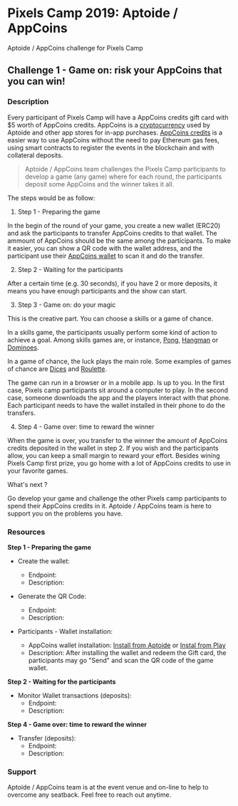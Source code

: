 # Pixels Camp 2019: Aptoide / AppCoins
Aptoide / AppCoins challenge for Pixels Camp

## Challenge 1 - Game on: risk your AppCoins that you can win!

### Description

Every participant of Pixels Camp will have a AppCoins credits gift card with $5 worth of AppCoins credits.
AppCoins is a [cryptocurrency](https://coinmarketcap.com/currencies/appcoins/) used by Aptoide and other app stores for in-app purchases. [AppCoins credits](https://medium.com/@PauloTrezentos/what-are-appcoins-credits-appc-c-2217e8f8568c) is a easier way to use AppCoins without the need to pay Ethereum gas fees, using smart contracts to register the events in the blockchain and with  collateral deposits.

> Aptoide / AppCoins team challenges the Pixels Camp participants to develop a game (any game) where for each round, the participants deposit some AppCoins and the winner takes it all.

The steps would be as follow:

1. Step 1 - Preparing the game

In the begin of the round of your game, you create a new wallet (ERC20) and ask the participants to transfer AppCoins credits to that wallet. The ammount of AppCoins should be the same among the participants. To make it easier, you can show a QR code with the wallet address, and the participant use their [AppCoins wallet](https://play.google.com/store/apps/details?id=com.appcoins.wallet&hl=en) to scan it and do the transfer.

2. Step 2 - Waiting for the participants

After a certain time (e.g. 30 seconds), if you have 2 or more deposits, it means you have enough participants and the show can start.

3. Step 3 - Game on: do your magic

This is the creative part. You can choose a skills or a game of chance.

In a skills game, the participants usually perform some kind of action to achieve a goal. Among skills games are, or instance, [Pong](https://pong-2.com), [Hangman](https://hangmanwordgame.com) or [Dominoes](https://dominoes.playdrift.com).

In a game of chance, the luck plays the main role. Some examples of games of chance are [Dices](https://cardgames.io/yahtzee/) and [Roulette](https://www.roulettesimulator.net).

The game can run in a browser or in a mobile app. Is up to you. In the first case, Pixels camp participants sit around a computer to play. In the second case, someone downloads the app and the players interact with that phone. Each participant needs to have the wallet installed in their phone to do the transfers.

4. Step 4 - Game over: time to reward the winner

When the game is over, you transfer to the winner the amount of AppCoins credits deposited in the wallet in step 2. If you wish and the participants allow, you can keep a small margin to reward your effort. 
Besides wining Pixels Camp first prize, you go home with a lot of AppCoins credits to use in your favorite games.

What's next ?

Go develop your game and challenge the other Pixels camp participants to spend their AppCoins credits in it. Aptoide / AppCoins team is here to support you on the problems you have.


### Resources

**Step 1 - Preparing the game**
 
 - Create the wallet: 
   - Endpoint: 
   - Description:
   
 - Generate the QR Code:
   - Endpoint: 
   - Description:
   
 - Participants - Wallet installation:
   - AppCoins wallet installation: [Install from Aptoide](https://appcoins-wallet.en.aptoide.com) or [Instal from Play](https://play.google.com/store/apps/details?id=com.appcoins.wallet&hl=en_US)
   - Description: After installing the wallet and redeem the Gift card, the participants may go "Send" and scan the QR code of the game wallet.
   
 **Step 2 - Waiting for the participants**
 
  - Monitor Wallet transactions (deposits): 
    - Endpoint: 
    - Description:

**Step 4 - Game over: time to reward the winner**

  - Transfer (deposits): 
    - Endpoint: 
    - Description:



### Support

Aptoide / AppCoins team is at the event venue and on-line to help to overcome any seatback. Feel free to reach out anytime.




